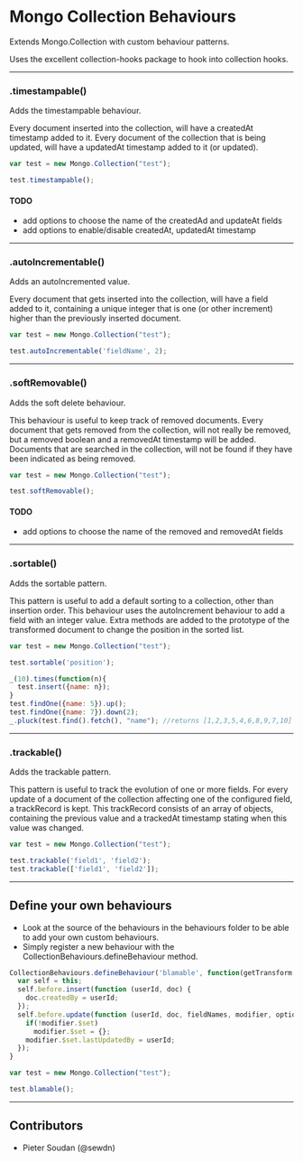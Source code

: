 # Mongo Collection Behaviours

Extends Mongo.Collection with custom behaviour patterns.

Uses the excellent collection-hooks package to hook into collection hooks.

--------------------------------------------------------------------------------

### .timestampable()

Adds the timestampable behaviour.

Every document inserted into the collection, will have a createdAt timestamp added to it.
Every document of the collection that is being updated, will have a updatedAt timestamp added to it (or updated).

```javascript
var test = new Mongo.Collection("test");

test.timestampable();
```

#### TODO
- add options to choose the name of the createdAd and updateAt fields
- add options to enable/disable createdAt, updatedAt timestamp

--------------------------------------------------------------------------------

### .autoIncrementable()

Adds an autoIncremented value.

Every document that gets inserted into the collection, will have a field added to it, containing a unique integer that is one (or other increment) higher than the previously inserted document.

```javascript
var test = new Mongo.Collection("test");

test.autoIncrementable('fieldName', 2);
```

--------------------------------------------------------------------------------

### .softRemovable()

Adds the soft delete behaviour.

This behaviour is useful to keep track of removed documents.
Every document that gets removed from the collection, will not really be removed, but a removed boolean and a removedAt timestamp will be added.
Documents that are searched in the collection, will not be found if they have been indicated as being removed.

```javascript
var test = new Mongo.Collection("test");

test.softRemovable();
```

#### TODO
- add options to choose the name of the removed and removedAt fields

--------------------------------------------------------------------------------

### .sortable()

Adds the sortable pattern.

This pattern is useful to add a default sorting to a collection, other than insertion order.
This behaviour uses the autoIncrement behaviour to add a field with an integer value. Extra methods are added to the prototype of the transformed document to change the position in the sorted list.

```javascript
var test = new Mongo.Collection("test");

test.sortable('position');

_(10).times(function(n){
  test.insert({name: n});
}
test.findOne({name: 5}).up();
test.findOne({name: 7}).down(2);
_.pluck(test.find().fetch(), "name"); //returns [1,2,3,5,4,6,8,9,7,10]

```
--------------------------------------------------------------------------------

### .trackable()

Adds the trackable pattern.

This pattern is useful to track the evolution of one or more fields.
For every update of a document of the collection affecting one of the configured field, a trackRecord is kept. This trackRecord consists of an array of objects, containing the previous value and a trackedAt timestamp stating when this value was changed.

```javascript
var test = new Mongo.Collection("test");

test.trackable('field1', 'field2');
test.trackable(['field1', 'field2']);

```

--------------------------------------------------------------------------------

## Define your own behaviours

- Look at the source of the behaviours in the behaviours folder to be able to add your own custom behaviours.
- Simply register a new behaviour with the CollectionBehaviours.defineBehaviour method.

```javascript
CollectionBehaviours.defineBehaviour('blamable', function(getTransform, args){
  var self = this;
  self.before.insert(function (userId, doc) {
    doc.createdBy = userId;
  });
  self.before.update(function (userId, doc, fieldNames, modifier, options) {
    if(!modifier.$set)
      modifier.$set = {};
    modifier.$set.lastUpdatedBy = userId;
  });
}

var test = new Mongo.Collection("test");

test.blamable();
```


--------------------------------------------------------------------------------


## Contributors

- Pieter Soudan (@sewdn)
